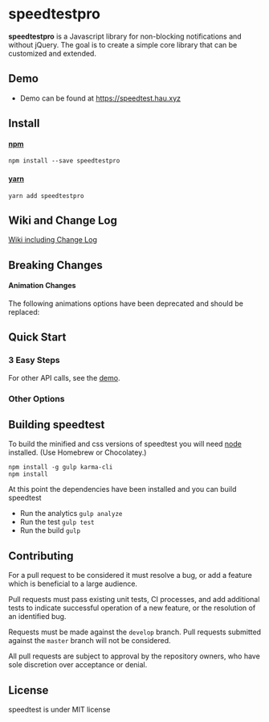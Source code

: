 # speedtestpro
**speedtestpro** is a Javascript library for non-blocking notifications and without jQuery. The goal is to create a simple core library that can be customized and extended.


## Demo
- Demo can be found at https://speedtest.hau.xyz

## Install

#### [npm](https://www.npmjs.com/package/speedtestpro)
```
npm install --save speedtestpro
```

#### [yarn](https://yarnpkg.com/en/package/speedtestpro)
```
yarn add speedtestpro
```



## Wiki and Change Log
[Wiki including Change Log](https://github.com/devhau/speedtestpro/wiki)

## Breaking Changes

#### Animation Changes
The following animations options have been deprecated and should be replaced:


## Quick Start

### 3 Easy Steps
For other API calls, see the [demo](https://speedtest.hau.xyz).


### Other Options

## Building speedtest

To build the minified and css versions of speedtest you will need [node](http://nodejs.org) installed. (Use Homebrew or Chocolatey.)

```
npm install -g gulp karma-cli
npm install
```

At this point the dependencies have been installed and you can build speedtest

- Run the analytics `gulp analyze`
- Run the test `gulp test`
- Run the build `gulp`

## Contributing

For a pull request to be considered it must resolve a bug, or add a feature which is beneficial to a large audience.

Pull requests must pass existing unit tests, CI processes, and add additional tests to indicate successful operation of a new feature, or the resolution of an identified bug.

Requests must be made against the `develop` branch. Pull requests submitted against the `master` branch will not be considered.

All pull requests are subject to approval by the repository owners, who have sole discretion over acceptance or denial.

## License
speedtest is under MIT license